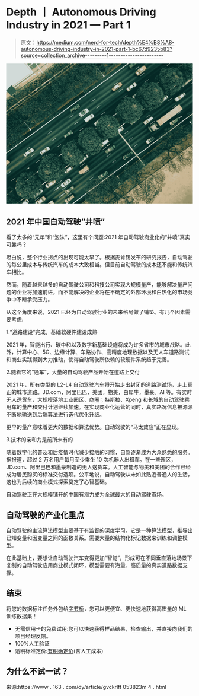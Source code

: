 # Depth 丨 Autonomous Driving Industry in 2021 — Part 1

> 原文：<https://medium.com/nerd-for-tech/depth%E4%B8%A8-autonomous-driving-industry-in-2021-part-1-bc67d9235b83?source=collection_archive---------1----------------------->

![](img/580b05fa53c332d4c8a5abd537703d67.png)

## 2021 年中国自动驾驶“井喷”

看了太多的“元年”和“泡沫”，这里有个问题:2021 年自动驾驶商业化的“井喷”真实可靠吗？

坦白说，整个行业拐点的出现可能太早了。根据麦肯锡发布的研究报告，自动驾驶的每公里成本与传统汽车的成本大致相当。但目前自动驾驶的成本还不能和传统汽车相比。

然而，随着越来越多的自动驾驶公司和科技公司实现大规模量产，能够解决量产问题的企业将加速前进，而不能解决的企业将在不确定的外部环境和白热化的市场竞争中不断承受压力。

从这个角度来说，2021 已经为自动驾驶行业的未来格局做了铺垫。有几个因素需要考虑:

1.“道路建设”完成，基础软硬件建设成熟

2021 年，智能出行、碳中和以及数字新基础设施将成为许多省市的城市战略。此外，计算中心、5G、边缘计算、车路协作、高精度地理数据以及无人车道路测试和商业实践得到大力推动，使得自动驾驶所依赖的软硬件系统趋于完善。

2.随着它的“通车”，大量的自动驾驶产品开始在道路上交付

2021 年，所有类型的 L2-L4 自动驾驶汽车将开始走出封闭的道路测试场，走上真正的城市道路。JD.com，阿里巴巴，美团，物美，白犀牛，墨豪。AI 等。有实时无人送货车，大规模落地工业园区、商圈；特斯拉、Xpeng 和长城的自动驾驶乘用车的量产和交付计划继续加速。在实现商业化运营的同时，真实路况信息被源源不断地输送到后端算法进行迭代优化升级。

更早的量产意味着更大的数据和算法优势。自动驾驶的“马太效应”正在显现。

3.技术的亲和力是前所未有的

随着数字化的普及和后疫情时代减少接触的习惯，自驾逐渐成为大众熟悉的服务。据报道，超过 2 万名用户每月至少乘坐 10 次机器人出租车。在一些园区，JD.com、阿里巴巴和墨豪制造的无人送货车。人工智能与物美和美团的合作已经成为居民购买的标准交付选项。公平地说，自动驾驶从未如此贴近普通人的生活，这也为后续的商业模式探索奠定了心智基础。

自动驾驶正在大规模铺开的中国有潜力成为全球最大的自动驾驶市场。

## **自动驾驶的产业化重点**

自动驾驶的主流算法模型主要基于有监督的深度学习。它是一种算法模型，推导出已知变量和因变量之间的函数关系。需要大量的结构化标记数据来训练和调整模型。

在此基础上，要想让自动驾驶汽车变得更加“智能”，形成可在不同垂直落地场景下复制的自动驾驶应用商业模式闭环，模型需要有海量、高质量的真实道路数据支撑。

## 结束

将您的数据标注任务外包给[字节桥](https://tinyurl.com/4yfd6z4k)，您可以更便宜、更快速地获得高质量的 ML 训练数据集！

*   无需信用卡的免费试用:您可以快速获得样品结果，检查输出，并直接向我们的项目经理反馈。
*   100%人工验证
*   透明标准定价:[有明确定价](https://www.bytebridge.io/#/?module=price)(含人工成本)

## 为什么不试一试？

来源:https://www . 163 . com/dy/article/gvckrlft 053823m 4 . html